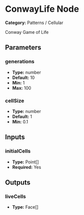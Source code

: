 
# ConwayLife Node

**Category:** Patterns / Cellular

Conway Game of Life

## Parameters


### generations
- **Type:** number
- **Default:** 10
- **Min:** 1
- **Max:** 100



### cellSize
- **Type:** number
- **Default:** 1
- **Min:** 0.1




## Inputs


### initialCells
- **Type:** Point[]
- **Required:** Yes



## Outputs


### liveCells
- **Type:** Face[]





